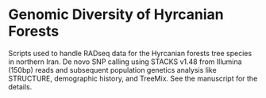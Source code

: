 # Genomic Diversity of Hyrcanian Forests

Scripts used to handle RADseq data for the Hyrcanian forests tree species in northern Iran. De novo SNP calling using STACKS v1.48 from Illumina (150bp) reads and subsequent population genetics analysis like STRUCTURE, demographic history, and TreeMix. See the manuscript for the details.

